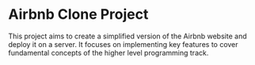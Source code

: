 # Airbnb Clone Project
This project aims to create a simplified version of the Airbnb website and deploy it on a server. It focuses on implementing key features to cover fundamental concepts of the higher level programming track.
